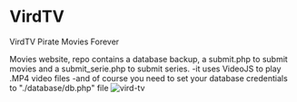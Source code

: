 # VirdTV
VirdTV Pirate Movies Forever

Movies website, repo contains a database backup, a submit.php to submit movies and a submit_serie.php to submit series.
-it uses VideoJS to play .MP4 video files
-and of course you need to set your database credentials to "./database/db.php" file
![vird-tv](https://user-images.githubusercontent.com/48364518/226488716-2a358762-59b8-491d-aebd-f0a54cf57302.jpg)
